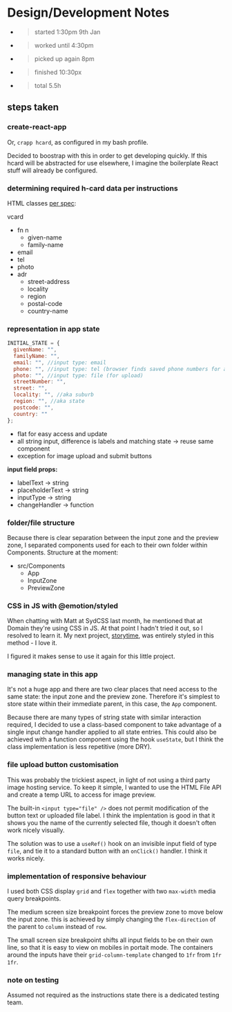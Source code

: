 # Design/Development Notes

- > started 1:30pm 9th Jan
- > worked until 4:30pm
- > picked up again 8pm
- > finished 10:30px
- > total 5.5h

## steps taken

### **create-react-app**

Or, `crapp hcard`, as configured in my bash profile.

Decided to boostrap with this in order to get developing quickly. If this hcard will be abstracted for use elsewhere, I imagine the boilerplate React stuff will already be configured.

### **determining required h-card data per instructions**

HTML classes [per spec](http://microformats.org/wiki/hcard):

vcard

- fn n
  - given-name
  - family-name
- email
- tel
- photo
- adr
  - street-address
  - locality
  - region
  - postal-code
  - country-name

### **representation in app state**

```js
INITIAL_STATE = {
  givenName: "",
  familyName: "",
  email: "", //input type: email
  phone: "", //input type: tel (browser finds saved phone numbers for autocomplete)
  photo: "", //input type: file (for upload)
  streetNumber: "",
  street: "",
  locality: "", //aka suburb
  region: "", //aka state
  postcode: "",
  country: ""
};
```

- flat for easy access and update
- all string input, difference is labels and matching state -> reuse same component
- exception for image upload and submit buttons

**input field props:**

- labelText -> string
- placeholderText -> string
- inputType -> string
- changeHandler -> function

### **folder/file structure**

Because there is clear separation between the input zone and the preview zone, I separated components used for each to their own folder within Components. Structure at the moment:

- src/Components
  - App
  - InputZone
  - PreviewZone

### **CSS in JS with @emotion/styled**

When chatting with Matt at SydCSS last month, he mentioned that at Domain they're using CSS in JS. At that point I hadn't tried it out, so I resolved to learn it. My next project, [storytime](https://github.com/jezzzm/storytime), was entirely styled in this method - I love it.

I figured it makes sense to use it again for this little project.

### **managing state in this app**

It's not a huge app and there are two clear places that need access to the same state: the input zone and the preview zone. Therefore it's simplest to store state within their immediate parent, in this case, the `App` component.

Because there are many types of string state with similar interaction required, I decided to use a class-based component to take advantage of a single input change handler applied to all state entries. This could also be achieved with a function component using the hook `useState`, but I think the class implementation is less repetitive (more DRY).

### **file upload button customisation**

This was probably the trickiest aspect, in light of not using a third party image hosting service. To keep it simple, I wanted to use the HTML File API and create a temp URL to access for image preview.

The built-in `<input type="file" />` does not permit modification of the button text or uploaded file label. I think the implentation is good in that it shows you the name of the currently selected file, though it doesn't often work nicely visually.

The solution was to use a `useRef()` hook on an invisible input field of type `file`, and tie it to a standard button with an `onClick()` handler. I think it works nicely.

### **implementation of responsive behaviour**

I used both CSS display `grid` and `flex` together with two `max-width` media query breakpoints.

The medium screen size breakpoint forces the preview zone to move below the input zone. this is achieved by simply changing the `flex-direction` of the parent to `column` instead of `row`.

The small screen size breakpoint shifts all input fields to be on their own line, so that it is easy to view on mobiles in portait mode. The containers around the inputs have their `grid-column-template` changed to `1fr` from `1fr 1fr`.

### **note on testing**

Assumed not required as the instructions state there is a dedicated testing team.

